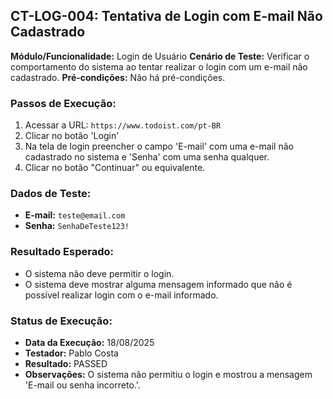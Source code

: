 ## CT-LOG-004: Tentativa de Login com E-mail Não Cadastrado

**Módulo/Funcionalidade:**  Login de Usuário
**Cenário de Teste:** Verificar o comportamento do sistema ao tentar realizar o login com um e-mail não cadastrado.
**Pré-condições:** Não há pré-condições.

### Passos de Execução:
1.  Acessar a URL: `https://www.todoist.com/pt-BR`
2.  Clicar no botão 'Login'
3.  Na tela de login preencher o campo 'E-mail' com uma e-mail não cadastrado no sistema e 'Senha' com uma senha qualquer.
4.   Clicar no botão "Continuar" ou equivalente.

### Dados de Teste:
* **E-mail:** `teste@email.com`
* **Senha:**  `SenhaDeTeste123!`

### Resultado Esperado:
* O sistema não deve permitir o login.
* O sistema deve mostrar alguma mensagem informado que não é possível realizar login com o e-mail informado.

### Status de Execução:
* **Data da Execução:** 18/08/2025
* **Testador:** Pablo Costa
* **Resultado:** PASSED
* **Observações:** O sistema não permitiu o login e mostrou a mensagem 'E-mail ou senha incorreto.'.
